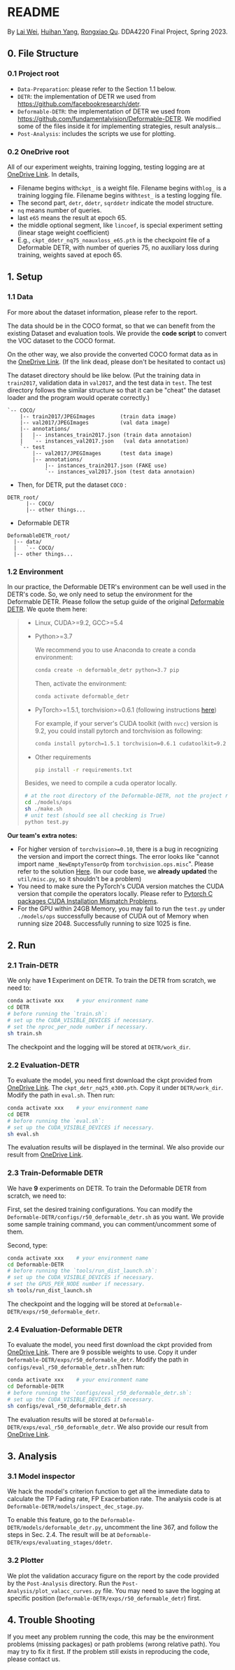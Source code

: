 # README

By [Lai Wei](https://github.com/I-am-Future), [Huihan Yang](https://github.com/foxintohumanbeing), [Rongxiao Qu](). DDA4220 Final Project, Spring 2023.

## 0. File Structure

### 0.1 Project root

+ `Data-Preparation`: please refer to the Section 1.1 below.
+ `DETR`: the implementation of DETR we used from https://github.com/facebookresearch/detr.
+ `Deformable-DETR`: the implementation of DETR we used from https://github.com/fundamentalvision/Deformable-DETR. We modified some of the files inside it for implementing strategies, result analysis...
+ `Post-Analysis`: includes the scripts we use for plotting.

### 0.2 OneDrive root

All of our experiment weights, training logging, testing logging are at [OneDrive Link](https://cuhko365-my.sharepoint.com/:f:/g/personal/120090485_link_cuhk_edu_cn/Eq_qt23vsLJAi-eJNlTUhjwBzmT139TiyoKf7vEnoCKoDg?e=3wCdPa). In details,

+ Filename begins with`ckpt_` is a weight file. Filename begins with`log_` is a training logging file. Filename begins with`test_` is a testing logging file.
+ The second part, `detr`, `ddetr`, `sqrddetr` indicate the model structure. 
+ `nq` means number of queries.
+ last `e65` means the result at epoch 65.
+ the middle optional segment, like `lincoef`, is special experiment setting (linear stage weight coefficient)
+ E.g., `ckpt_ddetr_nq75_noauxloss_e65.pth` is the checkpoint file of a Deformable DETR, with number of queries 75, no auxiliary loss during training, weights saved at epoch 65.

## 1. Setup

### 1.1 Data

For more about the dataset information, please refer to the report.

The data should be in the COCO format, so that we can benefit from the existing Dataset and evaluation tools. We provide the **code script** to convert the VOC dataset to the COCO format.

On the other way, we also provide the converted COCO format data as in the [OneDrive Link](https://cuhko365-my.sharepoint.com/:u:/g/personal/120090485_link_cuhk_edu_cn/EXF-XYXpeUhDso64knZbP2cB7bz6snA8dMPKfR16ANYe1Q?e=3neaZO). (If the link dead, please don't be hesitated to contact us)

The dataset directory should be like below. (Put the training data in `train2017`, validation data in `val2017`, and the test data in `test`. The test directory follows the similar structure so that it can be "cheat" the dataset loader and the program would operate correctly.)

```
`-- COCO/
    |-- train2017/JPEGImages        (train data image)
    |-- val2017/JPEGImages          (val data image)
    |-- annotations/
    |   |-- instances_train2017.json (train data annotaion)
    |   `-- instances_val2017.json   (val data annotation)
    `-- test
        |-- val2017/JPEGImages      (test data image)
        |-- annotations/
            |-- instances_train2017.json (FAKE use)
            `-- instances_val2017.json (test data annotaion)
```

+ Then, for DETR, put the dataset `COCO` :

```
DETR_root/
      |-- COCO/
      |-- other things...
```

+ Deformable DETR

```
DeformableDETR_root/
  |-- data/
  |   `-- COCO/
  |-- other things...
```


### 1.2 Environment

In our practice, the Deformable DETR's environment can be well used in the DETR's code. So, we only need to setup the environment for the Deformable DETR. Please follow the setup guide of the original [Deformable DETR](https://github.com/fundamentalvision/Deformable-DETR). We quote them here:

> * Linux, CUDA>=9.2, GCC>=5.4
>
> * Python>=3.7
>
>     We recommend you to use Anaconda to create a conda environment:
>   ```bash
>   conda create -n deformable_detr python=3.7 pip
>   ```
>   Then, activate the environment:
>   ```bash
>   conda activate deformable_detr
>   ```
>
> * PyTorch>=1.5.1, torchvision>=0.6.1 (following instructions [here](https://pytorch.org/))
>
>     For example, if your server's CUDA toolkit (with `nvcc`) version is 9.2, you could install pytorch and torchvision as following:
>     ```bash
>     conda install pytorch=1.5.1 torchvision=0.6.1 cudatoolkit=9.2 -c pytorch
>     ```
>
> * Other requirements
>     ```bash
>     pip install -r requirements.txt
>     ```
>
> Besides, we need to compile a cuda operator locally.
>
> ```bash
> # at the root directory of the Deformable-DETR, not the project root
> cd ./models/ops
> sh ./make.sh
> # unit test (should see all checking is True)
> python test.py
> ```

**Our team's extra notes:**

+ For higher version of `torchvision>=0.10`, there is a bug in recognizing the version and import the correct things. The error looks like "cannot import name `_NewEmptyTensorOp` from `torchvision.ops.misc`". Please refer to the solution [Here](https://blog.csdn.net/y96q1023/article/details/78498894). (In our code base, we **already updated** the `util/misc.py`, so it shouldn't be a problem)
+ You need to make sure the PyTorch's CUDA version matches the CUDA version that compile the operators locally. Please refer to [Pytorch C packages CUDA Installation Mismatch Problems](https://i-am-future.github.io/2023/04/27/pytorch-C-packages-installation-failed-problems/).
+ For the GPU within 24GB Memory, you may fail to run the `test.py` under `./models/ops` successfully because of CUDA out of Memory when running size 2048. Successfully running to size 1025 is fine. 



## 2. Run

### 2.1 Train-DETR

We only have **1** Experiment on DETR. To train the DETR from scratch, we need to:

```sh
conda activate xxx    # your environment name
cd DETR
# before running the `train.sh`:
# set up the CUDA_VISIBLE_DEVICES if necessary.
# set the nproc_per_node number if necessary.
sh train.sh
```

The checkpoint and the logging will be stored at `DETR/work_dir`.

### 2.2 Evaluation-DETR

To evaluate the model, you need first download the ckpt provided from [OneDrive Link](https://cuhko365-my.sharepoint.com/:f:/g/personal/120090485_link_cuhk_edu_cn/Eq_qt23vsLJAi-eJNlTUhjwBzmT139TiyoKf7vEnoCKoDg?e=3wCdPa). The `ckpt_detr_nq25_e300.pth`. Copy it under `DETR/work_dir`. Modify the path in `eval.sh`. Then run:

```sh
conda activate xxx    # your environment name
cd DETR
# before running the `eval.sh`:
# set up the CUDA_VISIBLE_DEVICES if necessary.
sh eval.sh
```

The evaluation results will be displayed in the terminal. We also provide our result from [OneDrive Link](https://cuhko365-my.sharepoint.com/:f:/g/personal/120090485_link_cuhk_edu_cn/Eq_qt23vsLJAi-eJNlTUhjwBzmT139TiyoKf7vEnoCKoDg?e=3wCdPa). 

### 2.3 Train-Deformable DETR

We have **9** experiments on DETR. To train the Deformable DETR from scratch, we need to:

First, set the desired training configurations. You can modify the `Deformable-DETR/configs/r50_deformable_detr.sh` as you want. We provide some sample training command, you can comment/uncomment some of them.

Second, type:

```sh
conda activate xxx    # your environment name
cd Deformable-DETR
# before running the `tools/run_dist_launch.sh`:
# set up the CUDA_VISIBLE_DEVICES if necessary.
# set the GPUS_PER_NODE number if necessary.
sh tools/run_dist_launch.sh
```

The checkpoint and the logging will be stored at `Deformable-DETR/exps/r50_deformable_detr`.

### 2.4 Evaluation-Deformable DETR

To evaluate the model, you need first download the ckpt provided from [OneDrive Link](https://cuhko365-my.sharepoint.com/:f:/g/personal/120090485_link_cuhk_edu_cn/Eq_qt23vsLJAi-eJNlTUhjwBzmT139TiyoKf7vEnoCKoDg?e=3wCdPa). There are 9 possible weights to use. Copy it under `Deformable-DETR/exps/r50_deformable_detr`. Modify the path in `configs/eval_r50_deformable_detr.sh`Then run:

```sh
conda activate xxx    # your environment name
cd Deformable-DETR
# before running the `configs/eval_r50_deformable_detr.sh`:
# set up the CUDA_VISIBLE_DEVICES if necessary.
sh configs/eval_r50_deformable_detr.sh
```

The evaluation results will be stored at `Deformable-DETR/exps/eval_r50_deformable_detr`. We also provide our result from [OneDrive Link](https://cuhko365-my.sharepoint.com/:f:/g/personal/120090485_link_cuhk_edu_cn/Eq_qt23vsLJAi-eJNlTUhjwBzmT139TiyoKf7vEnoCKoDg?e=3wCdPa). 



## 3. Analysis

### 3.1 Model inspector

We hack the model's criterion function to get all the immediate data to calculate the TP Fading rate, FP Exacerbation rate. The analysis code is at `Deformable-DETR/models/inspect_dec_stage.py`.

To enable this feature, go to the `Deformable-DETR/models/deformable_detr.py`, uncomment the line 367, and follow the steps in Sec. 2.4. The result will be at `Deformable-DETR/exps/evaluating_stages/ddetr`.

### 3.2 Plotter

We plot the validation accuracy figure on the report by the code provided by the `Post-Analysis` directory. Run the `Post-Analysis/plot_valacc_curves.py` file. You may need to save the logging at specific position  (`Deformable-DETR/exps/r50_deformable_detr`) first.

## 4. Trouble Shooting

If you meet any problem running the code, this may be the environment problems (missing packages) or path problems (wrong relative path). You may try to fix it first. If the problem still exists in reproducing the code, please contact us. 
